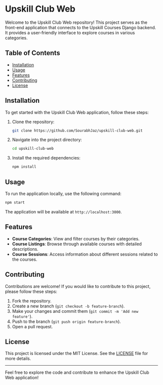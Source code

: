 # Upskill Club Web

Welcome to the Upskill Club Web repository! This project serves as the front-end application that connects to the Upskill Courses Django backend. It provides a user-friendly interface to explore courses in various categories.

## Table of Contents

- [Installation](#installation)
- [Usage](#usage)
- [Features](#features)
- [Contributing](#contributing)
- [License](#license)

## Installation

To get started with the Upskill Club Web application, follow these steps:

1. Clone the repository:
   ```bash
   git clone https://github.com/SourabhJaz/upskill-club-web.git
   ```

2. Navigate into the project directory:
   ```bash
   cd upskill-club-web
   ```

3. Install the required dependencies:
   ```bash
   npm install
   ```

## Usage

To run the application locally, use the following command:

```bash
npm start
```

The application will be available at `http://localhost:3000`.

## Features

- **Course Categories**: View and filter courses by their categories.
- **Course Listings**: Browse through available courses with detailed descriptions.
- **Course Sessions**: Access information about different sessions related to the courses.

## Contributing

Contributions are welcome! If you would like to contribute to this project, please follow these steps:

1. Fork the repository.
2. Create a new branch (`git checkout -b feature-branch`).
3. Make your changes and commit them (`git commit -m 'Add new feature'`).
4. Push to the branch (`git push origin feature-branch`).
5. Open a pull request.

## License

This project is licensed under the MIT License. See the [LICENSE](LICENSE) file for more details.

---

Feel free to explore the code and contribute to enhance the Upskill Club Web application!
